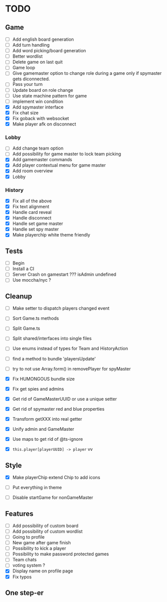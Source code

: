 # TODO

## Game

- [ ] Add english board generation
- [ ] Add turn handling
- [ ] Add word picking/board generation
- [ ] Better wordlist
- [ ] Delete game on last quit
- [ ] Game loop
- [ ] Give gamemaster option to change role during a game only if spymaster gets diconnected.
- [ ] Pass your turn
- [ ] Update board on role change
- [ ] Use state machine pattern for game
- [ ] implement win condition
- [x] Add spymaster interface
- [x] Fix chat size
- [x] Fix goback with websocket
- [x] Make player afk on disconnect

### Lobby

- [ ] Add change team option
- [ ] Add possibility for game master to lock team picking
- [x] Add gamemaster commands
- [x] Add player contextual menu for game master
- [x] Add room overview
- [x] Lobby

### History

- [x] Fix all of the above
- [x] Fix text alignment
- [x] Handle card reveal
- [x] Handle disconnect
- [x] Handle set game master
- [x] Handle set spy master
- [x] Make playerchip white theme friendly

## Tests

- [ ] Begin
- [ ] Install a CI
- [ ] Server Crash on gamestart ??? isAdmin undefined
- [ ] Use moccha/nyc ?

## Cleanup

- [ ] Make setter to dispatch players changed event
- [ ] Sort Game.ts methods
- [ ] Split Game.ts
- [ ] Split shared/interfaces into single files
- [ ] Use enums instead of types for Team and HistoryAction
- [ ] find a method to bundle 'playersUpdate'
- [ ] try to not use Array.form() in removePlayer for spyMaster
- [x] Fix HUMONGOUS bundle size
- [x] Fix get spies and admins
- [x] Get rid of GameMasterUUID or use a unique setter
- [x] Get rid of spymaster red and blue properties
- [x] Transform getXXX into real getter
- [x] Unify admin and GameMaster
- [x] Use maps to get rid of @ts-ignore
- [x] `this.player[playerUUID] -> player` vv


## Style

- [x] Make playerChip extend Chip to add icons
- [ ] Put everything in theme
- [ ] Disable startGame for nonGameMaster


## Features

- [ ] Add possibility of custom board
- [ ] Add possibility of custom wordlist
- [ ] Going to profile
- [ ] New game after game finish
- [ ] Possibility to kick a player
- [ ] Possibility to make password protected games
- [ ] Team chats
- [ ] voting system ?
- [x] Display name on profile page
- [x] Fix typos

## One step-er
